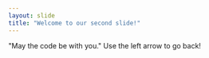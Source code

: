 ```yaml
---
layout: slide
title: "Welcome to our second slide!"
---
```

"May the code be with you."
Use the left arrow to go back!